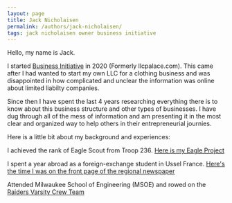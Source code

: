 ```yaml
---
layout: page
title: Jack Nicholaisen
permalink: /authors/jack-nicholaisen/
tags: jack nicholaisen owner business initiative
---
```

Hello, my name is Jack. 
<p>
I started <a href="https://www.businessinitiative.org/"> Business Initiative</a> in 2020 (Formerly llcpalace.com). This came after I had wanted to start my own LLC for a clothing business and was disappointed in how complicated and unclear the information was online about limited liabilty companies. 
</p>
<p>Since then I have spent the last 4 years researching everything there is to know about this business structure and other types of businesses. I have dug through all of the mess of information and am presenting it in the most clear and organized way to help others in their entrepreneurial journies. 
</p>
<p>
Here is a little bit about my background and experiences:
</p>
<p>
I achieved the rank of Eagle Scout from Troop 236. <a href="https://www.miamitownship.com/DocumentCenter/View/912/Eagle-Scout-Nicholaisen?bidId="> Here is my Eagle Project</a>
</p>
<p>
I spent a year abroad as a foreign-exchange student in Ussel France. <a href="https://www.lamontagne.fr/ussel-19200/actualites/apres-une-annee-scolaire-passee-a-ussel-jack-nicholaisen-retourne-chez-lui-dans-lohio_12446095/">Here's the time I was on the front page of the regional newspaper</a>
</p>
<p>
Attended Milwaukee School of Engineering (MSOE) and rowed on the <a href="https://msoeraiders.com/sports/mens-rowing/roster/jack-nicholaisen/2585">Raiders Varsity Crew Team</a>
</p>